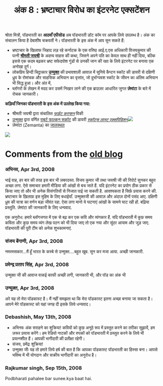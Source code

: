 ﻿---
type: episode
podcasts: [Podbharati Classic]
Season: 1
Episode: 8
Image: "../../images/episode-art/pbclassic-s1e8.png"
title: "अंक 8 : भ्रष्टाचार विरोध का इंटरनेट एक्सटेंशन"
Description:
Date: "2008-04-03"   # this is the datetime for the when the episode was published. This will default to Date if it is not set. Example is "2016-04-25T04:09:45-05:00"
podcast_duration: 00:17:56
video_embed: "https://www.youtube.com/embed/LNNu2yOumXM?si=-xLfFf92ksjEpV9Z&amp;controls=0"
spotify_embed_url: 
soundcloud_embed_url: "https://w.soundcloud.com/player/?url=https%3A//api.soundcloud.com/tracks/272868825&color=%23ff5500"
explicit: "no"
tags: [Corruption, Whistle Blower, Scott's Last Expedition]
featured: true
allow_comments: false

#podcast_file: "###.mp3" # the name of the podcast file, after the media prefix.
#podcast_bytes: "" # the length of the episode in bytes
#guests: [] # The names of your guests, based on the filename without extension.
#sponsors: []
#subtitle: ""
#images: ["img/episode/default-social.jpg"]
#hosts: [] # The names of your hosts, based on the filename without extension.
#aliases: ["/##"]
#youtube: ""
#media_override # if you want to use a specific URL for the audio file
#truncate: ""
#upcoming: true # set to true if you want this to be listed as upcoming, etc, etc
---
#
श्रोता मित्रों, पॉडभारती का **आठवाँ एपीसोड** अब पॉडभारती डॉट कॉम पर आपके लिये उपलब्ध है। अंक का संचालन किया है देबाशीष चक्रवर्ती ने। पॉडभारती के इस अंक में आप सुन सकते हैं:

*   भ्रष्टाचार के खिलाफ जिहाद लड़ रहे कर्नाटक के एक वरिष्ठ आई.ए.एस अधिकारी विजयकुमार की पत्नी **[श्रीमती जयश्री](http://fightcorruption.wikidot.com/more)** के अदम्य साहस की कथा, जिसने अपने पति का केवल साथ ही नहीं दिया, बल्कि इससे एक कदम बढ़कर भ्रष्ट सफेदपोश गुंडों से उनकी जान की रक्षा के लिये इंटरनेट पर बनाया एक अनोखा दुर्ग।
*   लोकप्रिय हिन्दी चिट्ठाकार **[उन्मुक्त](http://unmukt-hindi.blogspot.in)** की प्रभावशाली आवाज़ में सुनिये कैप्टन स्कॉट की डायरी से दक्षिणी ध्रुव के रोमांचक और साहसिक अभियान का वृत्तांत, जो दुर्भाग्यवश स्कॉट के जीवन का अंतिम अभियान भी सिद्ध हुआ। और अंत में,
*   ब्लॉगरों के लेखन में मदद कर उसमें निखार लाने की एक ब्राउज़र आधारित जुगत **ज़ेमांटा** के बारे में रोचक जानकारी।
  
**कड़ियाँ जिनका पॉडभारती के इस अंक में उल्लेख किया गया:**
*   श्रीमती जयश्री द्वारा संचालित _[फाईट करप्शन](http://fightcorruption.wikidot.com/)_ विकी
*   [उन्मुक्त](http://unmukt-hindi.blogspot.com/) द्वारा वर्णित [राबर्ट फाल्कन सकॉट](http://en.wikipedia.org/wiki/Robert_Falcon_Scott) की डायरी [_स्कॉट्स लास्ट एक्सपिडिशन_](http://www.amazon.com/gp/product/0786703822?ie=UTF8&tag=nirantar-20&linkCode=as2&camp=1789&creative=9325&creativeASIN=0786703822)![](https://web.archive.org/web/20110716100255im_/http://www.assoc-amazon.com/e/ir?t=nirantar-20&l=as2&o=1&a=0786703822)
*   ज़ेमांटा (Zemanta) का [जालस्थल](http://www.zemanta.com/)

![](/../../images/seperator-gold.png)
# Comments from the [old blog](https://web.archive.org/web/20101114173918/http://www.podbharti.com/episode8/)

### अभिनव, Apr 3rd, 2008
भाई वाह, हर बार की तरह इस बार भी ज़बरदस्त. विजय कुमार जी तथा जयश्री जी की रिपोर्ट सुनकर बहुत अच्छा लगा. ऐसे समाचार हमारी मीडिया की आंखों से बच जाते हैं. यदि इंटरनेट का प्रयोग ठीक प्रकार से किया जाए तो और भी अनेक विसंगतियों से निजात पाई जा सकती है. आवश्यकता है सिर्फ़ प्रयास करने की. भ्रष्टाचार के ख़िलाफ़ इस मुहिम के लिए बधाईयाँ. उन्मुक्तजी की आवाज़ और अंदाज़ दोनों पसंद आए. दक्षिणी ध्रुव की यात्रा का वर्णन बड़ा जीवंत रहा. ऐसा लगा मानो ये घटनाएं आंखों के सामने घाट रही हों. बढ़िया प्रस्तुति. ज़ेमांटा की जानकारी के लिए धन्यवाद.

एक अनुरोध: हमारे ब्लॉगजगत में एक से बढ़ कर एक कवि और व्यंगकार हैं. यदि पॉडभारती में कुछ समय कविता और कुछ समय व्यंग लेख पठन को भी दिया जाए तो एक नया और सुंदर आयाम और जुड़ जाए. पॉडभारती की पूरी टीम को अनेक शुभकामनाएं.

### संजय बेंगाणी, Apr 3rd, 2008
नमस्स्सकार…मैं हूँ भारत के कस्बे से उन्मुक्त….बहुत खुब. सुन कर मजा आया. अच्छी जानकारी.

### प्रमेन्‍द्र प्रताप सिंह, Apr 3rd, 2008
उन्‍मुक्‍त जी की आवाज वाकई काफी अच्‍छी लगी, जानकारी भी, और पॉड का अंक भी

### उन्मुक्त, Apr 3rd, 2008
अरे यह तो मेरा पॉडकास्ट है। मैं नहीं समझता था कि मेरा पॉडकास्ट इतना अच्छा बनाया जा सकता है। आपने मेरे पॉडकास्ट को यहां जगह दी इसके लिये धन्यवाद।

### Debashish, May 13th, 2008
* अभिनवः अंक सराहने का शुक्रिया! कवियों को कुछ अनूठे रूप में प्रस्तुत करने का तरीका सुझायें, हम ज़रूर प्रयास करेंगे। हम रेडियो नाटकों और रुपकों को पॉडभारती में प्रस्तुत करने के लिये भी प्रयत्नशील हैं। आपकी भागीदारी की प्रतीक्षा रहेगी।
* संजय, प्रमेंद्रः शुक्रिया!
* उन्मुक्त जीः यह तो हमारे लिये हर्ष की बात है कि आपका पॉडकास्ट पॉडभारती का हिस्सा बना। आपसे भविष्य में भी योगदान और सक्रीय भागीदारी का अनुरोध है।

### Rajkumar singh, Sep 15th, 2008
Podbharati pahalee bar sunee.kya baat hai.